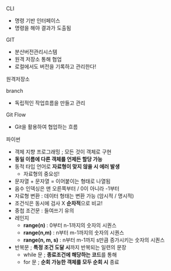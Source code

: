 CLI
- 명령 기반 인터페이스
- 명령을 해야 결과가 도출됨

GIT
- 분산버전관리시스템
- 원격 저장소 통해 협업
- 로컬에서도 버전을 기록하고 관리한다!

원격저장소

branch
- 독립적인 작업흐름을 만들고 관리

Git Flow
- Git을 활용하여 협업하는 흐름

파이썬 
- 객체 지향 프로그래밍 ; 모든 것이 객체로 구현
- **동일 이름에 다른 객체를 언제든 할당 가능**
- 동적 타입 언어로 **자료형이 맞지 않을 시 에러 발생**
  - 자료형의 중요성!
- 문자열 + 문자열 = 이어붙이는 형태로 나열됨
- 음수 인덱싱은 맨 오른쪽부터 / 0이 아니라 -1부터
- 자료형 변환 : 데이터 형태는 변환 가능 (암시적 / 명시적)
- 조건식은 동시에 검사 X  **순차적**으로 비교!
- 중첩 조건문 : 들여쓰기 유의
- 레인지
  - **range(n)** : 0부터 n-1까지의 숫자의 시퀀스
  - **range(n,m)** : n부터 m-1까지의 숫자의 시퀀스
  - **range(n, m, s)** : n부터 m-1까지 s만큼 증가시키는 숫자의 시퀀스
- 반복문 ; **특정 조건 도달 시**까지 반복되는 일련의 문장
  - while 문 ; **종료조건에 해당하는 코드**를 통해
  - for 문 ; **순회 가능한 객체를 모두 순회 시** 종료